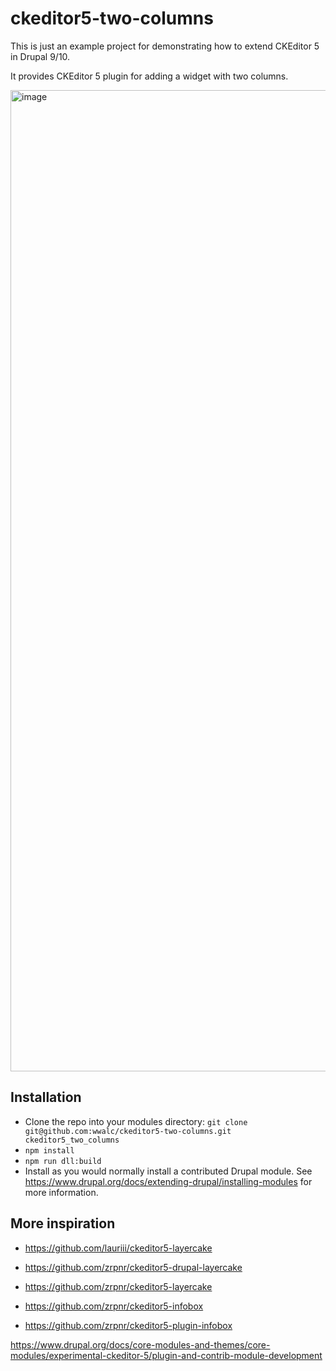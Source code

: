 # ckeditor5-two-columns

This is just an example project for demonstrating how to extend CKEditor 5 in Drupal 9/10.

It provides CKEditor 5 plugin for adding a widget with two columns.

<img width="1570" alt="image" src="https://user-images.githubusercontent.com/545175/165393242-b384764c-5f25-4cb4-84c8-65124a4f682c.png">

## Installation

* Clone the repo into your modules directory:
  `git clone git@github.com:wwalc/ckeditor5-two-columns.git ckeditor5_two_columns`
* `npm install`
* `npm run dll:build`
* Install as you would normally install a contributed Drupal module.
  See https://www.drupal.org/docs/extending-drupal/installing-modules for more
  information.

## More inspiration

 * https://github.com/lauriii/ckeditor5-layercake

 * https://github.com/zrpnr/ckeditor5-drupal-layercake 
 * https://github.com/zrpnr/ckeditor5-layercake

 * https://github.com/zrpnr/ckeditor5-infobox
 * https://github.com/zrpnr/ckeditor5-plugin-infobox

https://www.drupal.org/docs/core-modules-and-themes/core-modules/experimental-ckeditor-5/plugin-and-contrib-module-development
